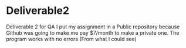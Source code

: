 # Deliverable2
Deliverable 2 for QA
I put my assignment in a Public repository because Github was going to make me pay $7/month to make a private one.
The program works with no errors (From what I could see)
